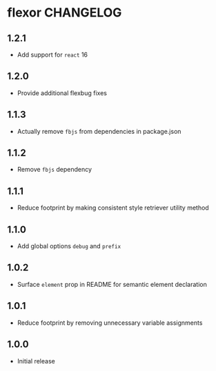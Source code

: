 # flexor CHANGELOG

## 1.2.1
* Add support for `react` 16

## 1.2.0
* Provide additional flexbug fixes

## 1.1.3
* Actually remove `fbjs` from dependencies in package.json

## 1.1.2
* Remove `fbjs` dependency

## 1.1.1
* Reduce footprint by making consistent style retriever utility method

## 1.1.0
* Add global options `debug` and `prefix`

## 1.0.2
* Surface `element` prop in README for semantic element declaration

## 1.0.1
* Reduce footprint by removing unnecessary variable assignments

## 1.0.0
* Initial release
